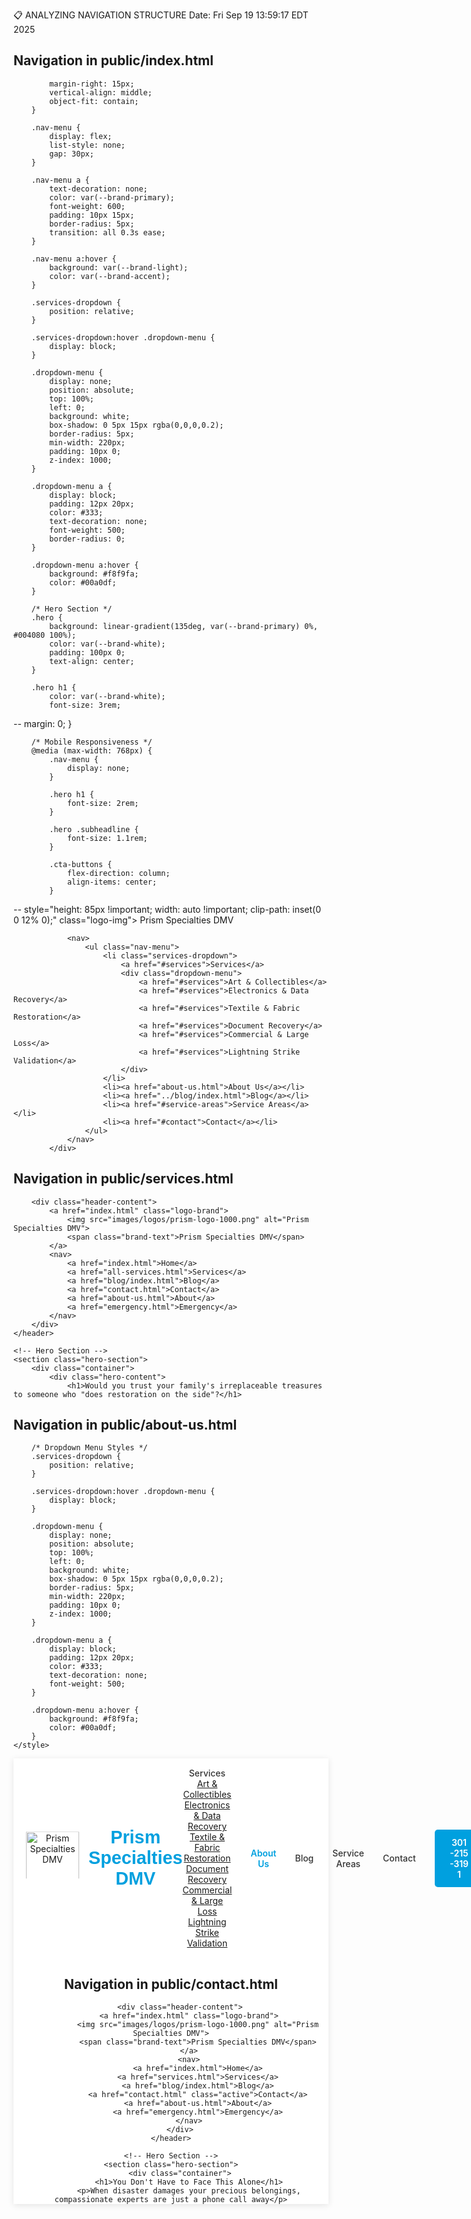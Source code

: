 📋 ANALYZING NAVIGATION STRUCTURE
Date: Fri Sep 19 13:59:17 EDT 2025

## Navigation in public/index.html
            margin-right: 15px;
            vertical-align: middle;
            object-fit: contain;
        }
        
        .nav-menu {
            display: flex;
            list-style: none;
            gap: 30px;
        }
        
        .nav-menu a {
            text-decoration: none;
            color: var(--brand-primary);
            font-weight: 600;
            padding: 10px 15px;
            border-radius: 5px;
            transition: all 0.3s ease;
        }
        
        .nav-menu a:hover {
            background: var(--brand-light);
            color: var(--brand-accent);
        }
        
        .services-dropdown {
            position: relative;
        }
        
        .services-dropdown:hover .dropdown-menu {
            display: block;
        }
        
        .dropdown-menu {
            display: none;
            position: absolute;
            top: 100%;
            left: 0;
            background: white;
            box-shadow: 0 5px 15px rgba(0,0,0,0.2);
            border-radius: 5px;
            min-width: 220px;
            padding: 10px 0;
            z-index: 1000;
        }
        
        .dropdown-menu a {
            display: block;
            padding: 12px 20px;
            color: #333;
            text-decoration: none;
            font-weight: 500;
            border-radius: 0;
        }
        
        .dropdown-menu a:hover {
            background: #f8f9fa;
            color: #00a0df;
        }
        
        /* Hero Section */
        .hero {
            background: linear-gradient(135deg, var(--brand-primary) 0%, #004080 100%);
            color: var(--brand-white);
            padding: 100px 0;
            text-align: center;
        }
        
        .hero h1 {
            color: var(--brand-white);
            font-size: 3rem;
--
            margin: 0;
        }

        /* Mobile Responsiveness */
        @media (max-width: 768px) {
            .nav-menu {
                display: none;
            }
            
            .hero h1 {
                font-size: 2rem;
            }
            
            .hero .subheadline {
                font-size: 1.1rem;
            }
            
            .cta-buttons {
                flex-direction: column;
                align-items: center;
            }
--
     style="height: 85px !important; width: auto !important; clip-path: inset(0 0 12% 0);"
     class="logo-img">
                    <span class="brand-text">Prism Specialties DMV</span>
                </a>
                
                <nav>
                    <ul class="nav-menu">
                        <li class="services-dropdown">
                            <a href="#services">Services</a>
                            <div class="dropdown-menu">
                                <a href="#services">Art & Collectibles</a>
                                <a href="#services">Electronics & Data Recovery</a>
                                <a href="#services">Textile & Fabric Restoration</a>
                                <a href="#services">Document Recovery</a>
                                <a href="#services">Commercial & Large Loss</a>
                                <a href="#services">Lightning Strike Validation</a>
                            </div>
                        </li>
                        <li><a href="about-us.html">About Us</a></li>
                        <li><a href="../blog/index.html">Blog</a></li>
                        <li><a href="#service-areas">Service Areas</a></li>
                        <li><a href="#contact">Contact</a></li>
                    </ul>
                </nav>
            </div>

## Navigation in public/services.html
        <div class="header-content">
            <a href="index.html" class="logo-brand">
                <img src="images/logos/prism-logo-1000.png" alt="Prism Specialties DMV">
                <span class="brand-text">Prism Specialties DMV</span>
            </a>
            <nav>
                <a href="index.html">Home</a>
                <a href="all-services.html">Services</a>
                <a href="blog/index.html">Blog</a>
                <a href="contact.html">Contact</a>
                <a href="about-us.html">About</a>
                <a href="emergency.html">Emergency</a>
            </nav>
        </div>
    </header>

    <!-- Hero Section -->
    <section class="hero-section">
        <div class="container">
            <div class="hero-content">
                <h1>Would you trust your family's irreplaceable treasures to someone who "does restoration on the side"?</h1>

## Navigation in public/about-us.html
        /* Dropdown Menu Styles */
        .services-dropdown {
            position: relative;
        }
        
        .services-dropdown:hover .dropdown-menu {
            display: block;
        }
        
        .dropdown-menu {
            display: none;
            position: absolute;
            top: 100%;
            left: 0;
            background: white;
            box-shadow: 0 5px 15px rgba(0,0,0,0.2);
            border-radius: 5px;
            min-width: 220px;
            padding: 10px 0;
            z-index: 1000;
        }
        
        .dropdown-menu a {
            display: block;
            padding: 12px 20px;
            color: #333;
            text-decoration: none;
            font-weight: 500;
        }
        
        .dropdown-menu a:hover {
            background: #f8f9fa;
            color: #00a0df;
        }
    </style>
</head>
<body>
    <!-- Header -->
    <header style="background: white; box-shadow: 0 2px 10px rgba(0,0,0,0.1); position: sticky; top: 0; z-index: 1000;">
        <div style="max-width: 1200px; margin: 0 auto; display: flex; justify-content: space-between; align-items: center; padding: 15px 20px;">
            <div>
                <a href="index.html" style="display: flex; align-items: center; text-decoration: none;">
                    <img src="images/logos/prism-logo-1000.png" alt="Prism Specialties DMV" style="height: 85px; width: auto; clip-path: inset(0 0 12% 0); margin-right: 15px;">
                    <span style="color: #00a0df; font-size: 1.8rem; font-weight: 700; font-family: 'Arial', sans-serif; display: inline-block;">Prism Specialties DMV</span>
                </a>
            </div>
            <nav style="display: flex; gap: 30px; align-items: center;">
                <div class="services-dropdown">
                    <a href="index.html#services" style="text-decoration: none; color: #333; font-weight: 500;">Services</a>
                    <div class="dropdown-menu">
                        <a href="index.html#services">Art & Collectibles</a>
                        <a href="index.html#services">Electronics & Data Recovery</a>
                        <a href="index.html#services">Textile & Fabric Restoration</a>
                        <a href="index.html#services">Document Recovery</a>
                        <a href="index.html#services">Commercial & Large Loss</a>
                        <a href="index.html#services">Lightning Strike Validation</a>
                    </div>
                </div>
                <a href="about-us.html" style="text-decoration: none; color: #00a0df; font-weight: 600;">About Us</a>
                <a href="blog/index.html" style="text-decoration: none; color: #333; font-weight: 500;">Blog</a>
                <a href="index.html#service-areas" style="text-decoration: none; color: #333; font-weight: 500;">Service Areas</a>
                <a href="index.html#contact" style="text-decoration: none; color: #333; font-weight: 500;">Contact</a>
                <a href="tel:301-215-3191" style="background: #00a0df; color: white; padding: 12px 24px; border-radius: 5px; text-decoration: none; font-weight: 600;">301-215-3191</a>
            </nav>
        </div>

## Navigation in public/contact.html
        <div class="header-content">
            <a href="index.html" class="logo-brand">
                <img src="images/logos/prism-logo-1000.png" alt="Prism Specialties DMV">
                <span class="brand-text">Prism Specialties DMV</span>
            </a>
            <nav>
                <a href="index.html">Home</a>
                <a href="services.html">Services</a>
                <a href="blog/index.html">Blog</a>
                <a href="contact.html" class="active">Contact</a>
                <a href="about-us.html">About</a>
                <a href="emergency.html">Emergency</a>
            </nav>
        </div>
    </header>

    <!-- Hero Section -->
    <section class="hero-section">
        <div class="container">
            <h1>You Don't Have to Face This Alone</h1>
            <p>When disaster damages your precious belongings, compassionate experts are just a phone call away</p>

